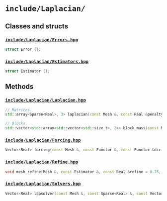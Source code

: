 # `include/Laplacian/`

## Classes and structs

### [`include/Laplacian/Errors.hpp`](./Errors.hpp)

```cpp
struct Error {};
```

### [`include/Laplacian/Estimators.hpp`](./Estimators.hpp)

```cpp
struct Estimator {};
```

## Methods

### [`include/Laplacian/Laplacian.hpp`](./Laplacian.hpp)

```cpp
// Matrices.
std::array<Sparse<Real>, 3> laplacian(const Mesh &, const Real &penalty_coefficient = 10.0);

// Blocks.
std::vector<std::array<std::vector<std::size_t>, 2>> block_mass(const Mesh &);
```

### [`include/Laplacian/Forcing.hpp`](./Forcing.hpp)

```cpp
Vector<Real> forcing(const Mesh &, const Functor &, const Functor &dirichlet = Functor{}, const Real &penalty_coefficient = 10.0);
```

### [`include/Laplacian/Refine.hpp`](./Refine.hpp)

```cpp
void mesh_refine(Mesh &, const Estimator &, const Real &refine = 0.75, const Real &speed = 1.0);
```

### [`include/Laplacian/Solvers.hpp`](./Solvers.hpp)

```cpp
Vector<Real> lapsolver(const Mesh &, const Sparse<Real> &, const Vector<Real> &, const Real &TOL = 1E-15);
```